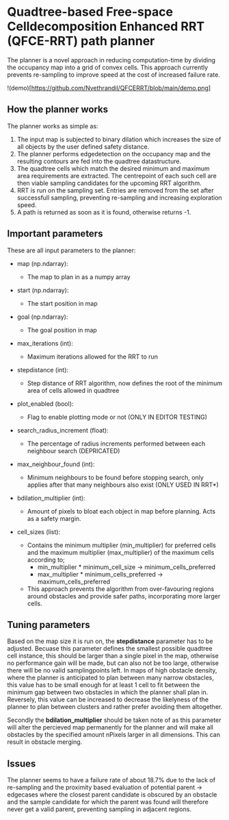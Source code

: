 # Quadtree-based Free-space Celldecomposition Enhanced RRT (QFCE-RRT) path planner

The planner is a novel approach in reducing computation-time by dividing the occupancy map into a grid of convex cells.
This approach currently prevents re-sampling to improve speed at the cost of increased failure rate.

!(demo)[https://github.com/Nvethrandil/QFCERRT/blob/main/demo.png]
## How the planner works
The planner works as simple as:

1. The input map is subjected to binary dilation which increases the size of all objects by the user defined safety distance.
2. The planner performs edgedetection on the occupancy map and the resulting contours are fed into the quadtree datastructure. 
3. The quadtree cells which match the desired minimum and maximum area requirements are extracted. The centrepoint of each such cell are then viable sampling candidates for the upcoming RRT algorithm.
4. RRT is run on the sampling set. Entries are removed from the set after successfull sampling, preventing re-sampling and increasing exploration speed.
5. A path is returned as soon as it is found, otherwise returns -1.

## Important parameters
These are all input parameters to the planner:

 - map (np.ndarray): 
    - The map to plan in as a numpy array

 - start (np.ndarray): 
    - The start position in map

 - goal (np.ndarray):
    - The goal position in map

 - max_iterations (int): 
    - Maximum iterations allowed for the RRT to run

 - stepdistance (int): 
    - Step distance of RRT algorithm, now defines the root of the minimum area of cells allowed in quadtree

 - plot_enabled (bool):
    - Flag to enable plotting mode or not (ONLY IN EDITOR TESTING)

 - search_radius_increment (float):
    - The percentage of radius increments performed between each neighbour search (DEPRICATED)

 - max_neighbour_found (int): 
    - Minimum neighbours to be found before stopping search, only applies after that many neighbours also exist (ONLY USED IN RRT*)

 - bdilation_multiplier (int): 
    - Amount of pixels to bloat each object in map before planning. Acts as a safety margin.

 - cell_sizes (list): 
    - Contains the minimum multiplier (min_multiplier) for preferred cells and the maximum multiplier (max_multiplier) of the maximum cells according to; 
        - min_multiplier * minimum_cell_size -> minimum_cells_preferred  
        - max_multiplier * minimum_cells_preferred  -> maximum_cells_preferred
    - This approach prevents the algorithm from over-favouring regions around obstacles and provide safer paths, incorporating more larger cells.

## Tuning parameters
Based on the map size it is run on, the **stepdistance** parameter has to be adjusted. Becuase this parameter defines the smallest possible quadtree cell instance, this should be larger than a single pixel in the map, otherwise no performance gain will be made, but can also not be too large, otherwise there will be no valid samplingpoints left. 
In maps of high obstacle density, where the planner is anticipated to plan between many narrow obstacles, this value has to be small enough for at least 1 cell to fit between the minimum gap between two obstacles in which the planner shall plan in. Reversely, this value can be increased to decrease the likelyness of the planner to plan between clusters and rather prefer avoiding them altogether.

Secondly the **bdilation_multiplier** should be taken note of as this parameter will alter the percieved map permanently for the planner and will make all obstacles by the specified amount nPixels larger in all dimensions. This can result in obstacle merging.

## Issues

The planner seems to have a failure rate of about 18.7% due to the lack of re-sampling and the proximity based evaluation of potential parent -> edgecases where the closest parent candidate is obscured by an obstacle and the sample candidate for which the parent was found will therefore never get a valid parent, preventing sampling in  adjacent regions.
